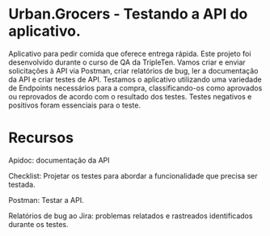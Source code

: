 # Urban.Grocers - Testando a API do aplicativo.
Aplicativo para pedir comida que oferece entrega rápida. Este projeto foi desenvolvido durante o curso de QA da TripleTen. 
Vamos criar e enviar solicitações à API via Postman, criar relatórios de bug, ler a documentação da API e criar testes de API.
Testamos o aplicativo utilizando uma variedade de Endpoints necessários para a compra, classificando-os como aprovados ou reprovados de acordo com o resultado dos testes.
Testes negativos e positivos foram essenciais para o teste.

# Recursos
Apidoc: documentação da API

Checklist: Projetar os testes para abordar a funcionalidade que precisa ser testada.

Postman: Testar a API.

Relatórios de bug ao Jira: problemas relatados e rastreados identificados durante os testes.
